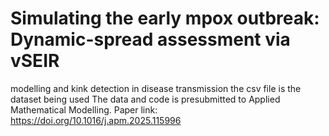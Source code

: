 # Simulating the early mpox outbreak: Dynamic-spread assessment via vSEIR
modelling and kink detection in disease transmission
the csv file is the dataset being used
The data and code is presubmitted to Applied Mathematical Modelling.
Paper link: https://doi.org/10.1016/j.apm.2025.115996
